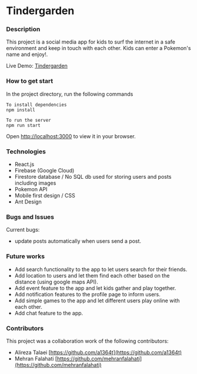 # Tindergarden

### Description

This project is a social media app for kids to surf the internet in a safe environment and keep in touch with each other. Kids can enter a Pokemon's name and enjoy!.

Live Demo: [Tindergarden](#)

### How to get start

In the project directory, run the following commands 
```
To install dependencies
npm install

To run the server
npm run start
```

Open [http://localhost:3000](http://localhost:3000) to view it in your browser.



### Technologies

- React.js
- Firebase (Google Cloud)
- Firestore database / No SQL db used for storing users and posts including images
- Pokemon API
- Mobile first design / CSS
- Ant Design 


### Bugs and Issues

Current bugs:
- update posts automatically when users send a post.

### Future works

- Add search functionality to the app to let users search for their friends.
- Add location to users and let them find each other based on the distance (using google maps API).
- Add event feature to the app and let kids gather and play together.
- Add notification features to the profile page to inform users.
- Add simple games to the app and let different users play online with each other.
- Add chat feature to the app.


### Contributors
This project was a collaboration work of the following contributors:

- Alireza Talaei [https://github.com/a1364t](https://github.com/a1364t)
- Mehran Falahati [https://github.com/mehranfalahati](https://github.com/mehranfalahati)




